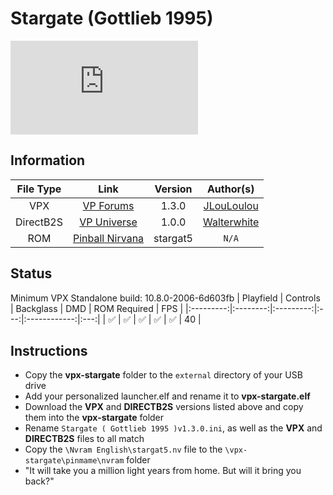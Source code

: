 # Stargate (Gottlieb 1995)

![Table Preview](https://www.vpforums.org/index.php?app=downloads&module=display&section=screenshot&record=96626&id=14952&full=1)

## Information

| File Type | Link | Version | Author(s) | 
|:---------:|:----:|:-------:|:---------:|
| VPX | [VP Forums](https://www.vpforums.org/index.php?app=downloads&showfile=14952) | 1.3.0 | [JLouLoulou](https://www.vpforums.org/index.php?showuser=134330) |
| DirectB2S | [VP Universe](https://vpuniverse.com/files/file/11644-stargate-gottlieb-1995-fulldmd/) | 1.0.0 | [Walterwhite](https://vpuniverse.com/profile/17464-walterwhite/)
| ROM | [Pinball Nirvana](https://pinballnirvana.com/forums/resources/stargat5.6026/) | stargat5 | `N/A` |

## Status 
Minimum VPX Standalone build: 10.8.0-2006-6d603fb
| Playfield | Controls | Backglass | DMD | ROM Required | FPS | 
|:---------:|:--------:|:---------:|:---:|:------------:|:---:|
| :white_check_mark: | :white_check_mark: | :white_check_mark: | :white_check_mark: | :white_check_mark: | 40 |

## Instructions
- Copy the **vpx-stargate** folder to the `external` directory of your USB drive
- Add your personalized launcher.elf and rename it to **vpx-stargate.elf**
- Download the **VPX** and **DIRECTB2S** versions listed above and copy them into the **vpx-stargate** folder
- Rename `Stargate ( Gottlieb 1995 )v1.3.0.ini`, as well as the **VPX** and **DIRECTB2S** files to all match
- Copy the `\Nvram English\stargat5.nv` file to the `\vpx-stargate\pinmame\nvram` folder
- "It will take you a million light years from home. But will it bring you back?"